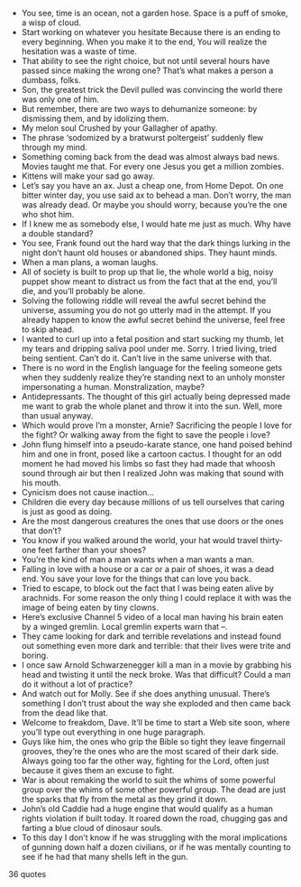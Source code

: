  - You see, time is an ocean, not a garden hose. Space is a puff of smoke, a wisp of cloud.
 - Start working on whatever you hesitate Because there is an ending to every beginning. When you make it to the end, You will realize the hesitation was a waste of time.
 - That ability to see the right choice, but not until several hours have passed since making the wrong one? That’s what makes a person a dumbass, folks.
 - Son, the greatest trick the Devil pulled was convincing the world there was only one of him.
 - But remember, there are two ways to dehumanize someone: by dismissing them, and by idolizing them.
 - My melon soul Crushed by your Gallagher of apathy.
 - The phrase ‘sodomized by a bratwurst poltergeist’ suddenly flew through my mind.
 - Something coming back from the dead was almost always bad news. Movies taught me that. For every one Jesus you get a million zombies.
 - Kittens will make your sad go away.
 - Let’s say you have an ax. Just a cheap one, from Home Depot. On one bitter winter day, you use said ax to behead a man. Don’t worry, the man was already dead. Or maybe you should worry, because you’re the one who shot him.
 - If I knew me as somebody else, I would hate me just as much. Why have a double standard?
 - You see, Frank found out the hard way that the dark things lurking in the night don’t haunt old houses or abandoned ships. They haunt minds.
 - When a man plans, a woman laughs.
 - All of society is built to prop up that lie, the whole world a big, noisy puppet show meant to distract us from the fact that at the end, you’ll die, and you’ll probably be alone.
 - Solving the following riddle will reveal the awful secret behind the universe, assuming you do not go utterly mad in the attempt. If you already happen to know the awful secret behind the universe, feel free to skip ahead.
 - I wanted to curl up into a fetal position and start sucking my thumb, let my tears and dripping saliva pool under me. Sorry. I tried living, tried being sentient. Can’t do it. Can’t live in the same universe with that.
 - There is no word in the English language for the feeling someone gets when they suddenly realize they’re standing next to an unholy monster impersonating a human. Monstralization, maybe?
 - Antidepressants. The thought of this girl actually being depressed made me want to grab the whole planet and throw it into the sun. Well, more than usual anyway.
 - Which would prove I’m a monster, Arnie? Sacrificing the people I love for the fight? Or walking away from the fight to save the people i love?
 - John flung himself into a pseudo-karate stance, one hand poised behind him and one in front, posed like a cartoon cactus. I thought for an odd moment he had moved his limbs so fast they had made that whoosh sound through air but then I realized John was making that sound with his mouth.
 - Cynicism does not cause inaction...
 - Children die every day because millions of us tell ourselves that caring is just as good as doing.
 - Are the most dangerous creatures the ones that use doors or the ones that don’t?
 - You know if you walked around the world, your hat would travel thirty-one feet farther than your shoes?
 - You’re the kind of man a man wants when a man wants a man.
 - Falling in love with a house or a car or a pair of shoes, it was a dead end. You save your love for the things that can love you back.
 - Tried to escape, to block out the fact that I was being eaten alive by arachnids. For some reason the only thing I could replace it with was the image of being eaten by tiny clowns.
 - Here’s exclusive Channel 5 video of a local man having his brain eaten by a winged gremlin. Local gremlin experts warn that –.
 - They came looking for dark and terrible revelations and instead found out something even more dark and terrible: that their lives were trite and boring.
 - I once saw Arnold Schwarzenegger kill a man in a movie by grabbing his head and twisting it until the neck broke. Was that difficult? Could a man do it without a lot of practice?
 - And watch out for Molly. See if she does anything unusual. There’s something I don’t trust about the way she exploded and then came back from the dead like that.
 - Welcome to freakdom, Dave. It’ll be time to start a Web site soon, where you’ll type out everything in one huge paragraph.
 - Guys like him, the ones who grip the Bible so tight they leave fingernail grooves, they’re the ones who are the most scared of their dark side. Always going too far the other way, fighting for the Lord, often just because it gives them an excuse to fight.
 - War is about remaking the world to suit the whims of some powerful group over the whims of some other powerful group. The dead are just the sparks that fly from the metal as they grind it down.
 - John’s old Caddie had a huge engine that would qualify as a human rights violation if built today. It roared down the road, chugging gas and farting a blue cloud of dinosaur souls.
 - To this day I don’t know if he was struggling with the moral implications of gunning down half a dozen civilians, or if he was mentally counting to see if he had that many shells left in the gun.

36 quotes